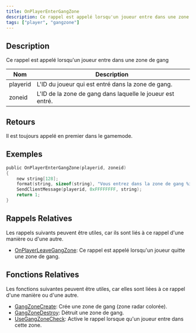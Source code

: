 ```yaml
---
title: OnPlayerEnterGangZone
description: Ce rappel est appelé lorsqu'un joueur entre dans une zone de gang
tags: ["player", "gangzone"]
---
```


<VersionWarn version='omp v1.1.0.2612' />

## Description

Ce rappel est appelé lorsqu'un joueur entre dans une zone de gang

| Nom       | Description                                     |
| --------- | ----------------------------------------------- |
| playerid  | L'ID du joueur qui est entré dans la zone de gang. |
| zoneid    | L'ID de la zone de gang dans laquelle le joueur est entré. |

## Retours

Il est toujours appelé en premier dans le gamemode.

## Exemples

```c
public OnPlayerEnterGangZone(playerid, zoneid)
{
    new string[128];
    format(string, sizeof(string), "Vous entrez dans la zone de gang %i", zoneid);
    SendClientMessage(playerid, 0xFFFFFFFF, string);
    return 1;
}
```

## Rappels Relatives

Les rappels suivants peuvent être utiles, car ils sont liés à ce rappel d'une manière ou d'une autre.

- [OnPlayerLeaveGangZone](OnPlayerLeaveGangZone): Ce rappel est appelé lorsqu'un joueur quitte une zone de gang. 

## Fonctions Relatives

Les fonctions suivantes peuvent être utiles, car elles sont liées à ce rappel d'une manière ou d'une autre.

- [GangZoneCreate](../functions/GangZoneCreate): Crée une zone de gang (zone radar colorée).
- [GangZoneDestroy](../functions/GangZoneDestroy): Détruit une zone de gang.
- [UseGangZoneCheck](../functions/UseGangZoneCheck): Active le rappel lorsque qu'un joueur entre dans cette zone.
